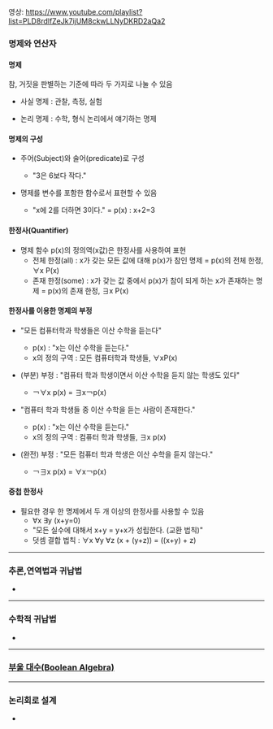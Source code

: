 영상: https://www.youtube.com/playlist?list=PLD8rdlfZeJk7ijUM8ckwLLNyDKRD2aQa2

### 명제와 연산자
#### 명제

참, 거짓을 판별하는 기준에 따라 두 가지로 나눌 수 있음

- 사실 명제 : 관찰, 측정, 실험

- 논리 명제 : 수학, 형식 논리에서 얘기하는 명제



#### 명제의 구성

- 주어(Subject)와 술어(predicate)로 구성
  - "3은 6보다 작다."

- 명제를 변수를 포함한 함수로서 표현할 수 있음
  - "x에 2를 더하면 3이다." = p(x) : x+2=3



#### 한정사(Quantifier)

- 명제 함수 p(x)의 정의역(x값)은 한정사를 사용하여 표현
  - 전체 한정(all) : x가 갖는 모든 값에 대해 p(x)가 참인 명제 = p(x)의 전체 한정, ∀x P(x)
  - 존재 한정(some) : x가 갖는 값 중에서 p(x)가 참이 되게 하는 x가 존재하는 명제 = p(x)의 존재 한정, ∃x P(x)



#### 한정사를 이용한 명제의 부정

- "모든 컴퓨터학과 학생들은 이산 수학을 듣는다"
  - p(x) : "x는 이산 수학을 듣는다."
  - x의 정의 구역 : 모든 컴퓨터학과 학생들, ∀xP(x) 

- (부분) 부정 : "컴퓨터 학과 학생이면서 이산 수학을 듣지 않는 학생도 있다"
  - ￢∀x p(x) = ∃x￢p(x)



- "컴퓨터 학과 학생들 중 이산 수학을 듣는 사람이 존재한다."
  - p(x) : "x는 이산 수학을 듣는다."
  - x의 정의 구역 : 컴퓨터 학과 학생들, ∃x p(x)
- (완전) 부정 : "모든 컴퓨터 학과 학생은 이산 수학을 듣지 않는다."
  - ￢∃x p(x) = ∀x￢p(x)



#### 중첩 한정사

- 필요한 경우 한 명제에서 두 개 이상의 한정사를 사용할 수 있음
  - ∀x ∃y (x+y=0)
  - "모든 실수에 대해서 x+y = y+x가 성립한다. (교환 법칙)"
  - 덧셈 결합 법칙 : ∀x ∀y ∀z (x + (y+z)) = ((x+y) + z)


---
### 추론,연역법과 귀납법
- 
---
### 수학적 귀납법
- 
---
### [부울 대수(Boolean Algebra)](이산-수학/명제,추론,귀납,부울대수/부울-대수.md)
---
### 논리회로 설계
- 

